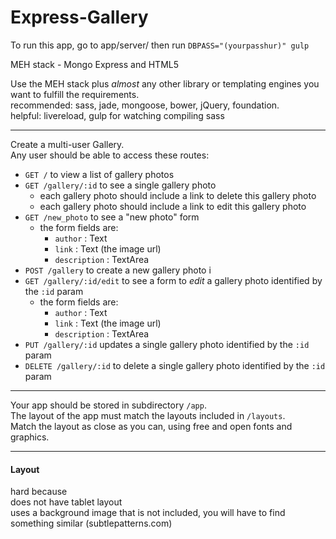 Express-Gallery
===============
To run this app, go to app/server/ then run `DBPASS="(yourpasshur)" gulp`



MEH stack - Mongo Express and HTML5 

Use the MEH stack plus *almost* any other library or templating engines you want to fulfill the requirements.  
recommended: sass, jade, mongoose, bower, jQuery, foundation.  
helpful: livereload, gulp for watching compiling sass

---

Create a multi-user Gallery.  
Any user should be able to access these routes:  

- `GET /` to view a list of gallery photos
- `GET /gallery/:id` to see a single gallery photo
  - each gallery photo should include a link to delete this gallery photo
  - each gallery photo should include a link to edit this gallery photo
- `GET /new_photo` to see a "new photo" form
  - the form fields are:
    - `author` : Text
    - `link` : Text (the image url)
    - `description` : TextArea
- `POST /gallery` to create a new gallery photo i
- `GET /gallery/:id/edit` to see a form to *edit* a gallery photo identified by the `:id` param
  - the form fields are:
    - `author` : Text
    - `link` : Text (the image url)
    - `description` : TextArea
- `PUT /gallery/:id` updates a single gallery photo identified by the `:id` param
- `DELETE /gallery/:id` to delete a single gallery photo identified by the `:id` param

---

Your app should be stored in subdirectory `/app`.  
The layout of the app must match the layouts included in `/layouts`.  
Match the layout as close as you can, using free and open fonts and graphics.

---

#### Layout
hard because  
does not have tablet layout  
uses a background image that is not included, you will have to find something similar (subtlepatterns.com)  